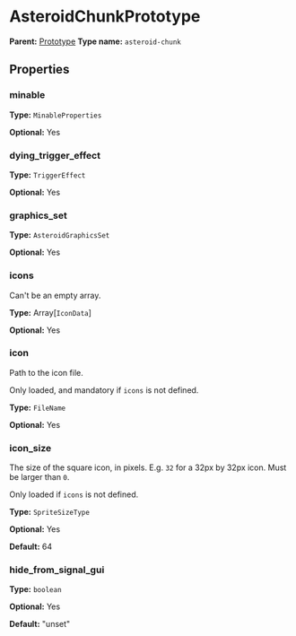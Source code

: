# AsteroidChunkPrototype

**Parent:** [Prototype](Prototype.md)
**Type name:** `asteroid-chunk`

## Properties

### minable

**Type:** `MinableProperties`

**Optional:** Yes

### dying_trigger_effect

**Type:** `TriggerEffect`

**Optional:** Yes

### graphics_set

**Type:** `AsteroidGraphicsSet`

**Optional:** Yes

### icons

Can't be an empty array.

**Type:** Array[`IconData`]

**Optional:** Yes

### icon

Path to the icon file.

Only loaded, and mandatory if `icons` is not defined.

**Type:** `FileName`

**Optional:** Yes

### icon_size

The size of the square icon, in pixels. E.g. `32` for a 32px by 32px icon. Must be larger than `0`.

Only loaded if `icons` is not defined.

**Type:** `SpriteSizeType`

**Optional:** Yes

**Default:** 64

### hide_from_signal_gui

**Type:** `boolean`

**Optional:** Yes

**Default:** "unset"

